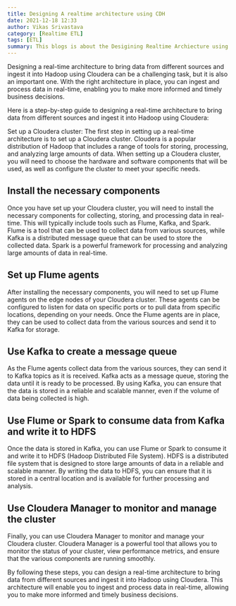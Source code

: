 ```yaml
---
title: Designing A realtime architecture using CDH
date: 2021-12-18 12:33
author: Vikas Srivastava
category: [Realtime ETL]
tags: [ETL]
summary: This blogs is about the Desigining Realtime Archiecture using CDH
---
```


Designing a real-time architecture to bring data from different sources and ingest it into Hadoop using Cloudera can be a challenging task, but it is also an important one. With the right architecture in place, you can ingest and process data in real-time, enabling you to make more informed and timely business decisions.

Here is a step-by-step guide to designing a real-time architecture to bring data from different sources and ingest it into Hadoop using Cloudera:

Set up a Cloudera cluster: The first step in setting up a real-time architecture is to set up a Cloudera cluster. Cloudera is a popular distribution of Hadoop that includes a range of tools for storing, processing, and analyzing large amounts of data. When setting up a Cloudera cluster, you will need to choose the hardware and software components that will be used, as well as configure the cluster to meet your specific needs.

## **Install the necessary components**
Once you have set up your Cloudera cluster, you will need to install the necessary components for collecting, storing, and processing data in real-time. This will typically include tools such as Flume, Kafka, and Spark. Flume is a tool that can be used to collect data from various sources, while Kafka is a distributed message queue that can be used to store the collected data. Spark is a powerful framework for processing and analyzing large amounts of data in real-time.

## **Set up Flume agents** 
After installing the necessary components, you will need to set up Flume agents on the edge nodes of your Cloudera cluster. These agents can be configured to listen for data on specific ports or to pull data from specific locations, depending on your needs. Once the Flume agents are in place, they can be used to collect data from the various sources and send it to Kafka for storage.

## **Use Kafka to create a message queue** 
As the Flume agents collect data from the various sources, they can send it to Kafka topics as it is received. Kafka acts as a message queue, storing the data until it is ready to be processed. By using Kafka, you can ensure that the data is stored in a reliable and scalable manner, even if the volume of data being collected is high.

## **Use Flume or Spark to consume data from Kafka and write it to HDFS** 
Once the data is stored in Kafka, you can use Flume or Spark to consume it and write it to HDFS (Hadoop Distributed File System). HDFS is a distributed file system that is designed to store large amounts of data in a reliable and scalable manner. By writing the data to HDFS, you can ensure that it is stored in a central location and is available for further processing and analysis.

## **Use Cloudera Manager to monitor and manage the cluster**
Finally, you can use Cloudera Manager to monitor and manage your Cloudera cluster. Cloudera Manager is a powerful tool that allows you to monitor the status of your cluster, view performance metrics, and ensure that the various components are running smoothly.

By following these steps, you can design a real-time architecture to bring data from different sources and ingest it into Hadoop using Cloudera. This architecture will enable you to ingest and process data in real-time, allowing you to make more informed and timely business decisions.



